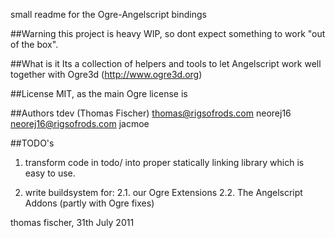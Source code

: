 small readme for the Ogre-Angelscript bindings

##Warning
this project is heavy WIP, so dont expect something to work "out of the box".

##What is it
Its a collection of helpers and tools to let Angelscript work well together with Ogre3d (http://www.ogre3d.org)

##License
MIT, as the main Ogre license is

##Authors
tdev (Thomas Fischer) <thomas@rigsofrods.com>
neorej16 <neorej16@rigsofrods.com>
jacmoe

##TODO's
1. transform code in todo/ into proper statically linking library which is easy to use.

2. write buildsystem for:
2.1. our Ogre Extensions
2.2. The Angelscript Addons (partly with Ogre fixes)


thomas fischer, 31th July 2011

